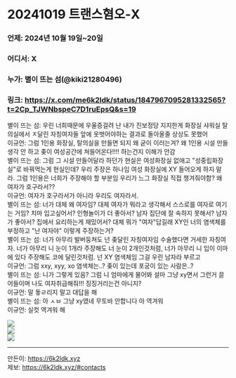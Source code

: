 # 20241019 트랜스혐오-X
### 언제: 2024년 10월 19일~20일
### 어디서: X
### 누가: 별이 뜨는 섬(@kiki21280496)
### 링크: https://x.com/me6k2ldk/status/1847967095281332565?t=2Cp_TJWNbspeC7D1ruEpsQ&s=19

별이 뜨는 섬: 우린 너희때문에 우울증걸려 난 내가 진보정당 지지한게 화장실 샤워실 탈의실에서 ㅈ달린 자칭여자들 앞에 옷벗어야하는 결과로 돌아올줄 상상도 못했어<br>
이규언: 그럼 1인용 화장실, 탈의실을 만들면 되지 왜 굳이 이러는겨? 왜 1인용 시설 만들 생각 안 하고 좆이 여성공간에 쳐들어온다!!!! 하는건지 이해가 안감<br>
별이 뜨는 섬: 그럼 그 시설 만들어달라 하던가 현실은 여성화장실 없애고 "성중립화장실"로 바꿔먹는게 현실인데? 우리 주장은 하나임 여성 화장실에 XY 들어오게 하지 말라. 그럼 1인용은 너희가 주장해야 할 부분임 우리가 느그 화장실 직접 챙겨줘야함? 왜 여자가 호구라서??<br>
이규언: 여자가 호구라서가 아니라 우리도 여자라서.<br>
별이 뜨는 섬: 너가 대체 왜 여자임? 대체 여자가 뭐라고 생각해서 스스로를 여자로 여기는 거임? 치마 입고싶어서? 인형놀이가 더 좋아서? 남자 집단에 잘 속하지 못해서? 남자가 좋아서? 집에서 요리하는게 재밌어서? 대체 뭐가 "여자"답길래 XY인 너의 염색체를 부정하고 "난 여자야" 이렇게 주장하는거?<br>
별이 뜨는 섬: 너가 아무리 발버둥쳐도 넌 좆달린 자칭여자임 수술했다면 거세한 자칭여자. 너가 아무리 니 눈이 1개라 주장해도 너 눈이 2개인것처럼, 너가 아무리 니 입이 이마에 있다 주장해도 코에 달린것처럼. 넌 XY 염색체임 그걸 우린 남자라 부르고<br>
이규언: 그럼 xxy, xyy, xo 염색체는..? 좆이 있는데 포궁이 있는 사람은..?<br>
별이 뜨는 섬: 니가 그렇게 있음? 그럼 니 엄마에게 물어봐 설마 그냥 xy면서 그런거 끌어들이며 나도 여자취급해줘!!! 징징거리는건 아니지?<br>
이규언: 말 돟ㄹ리지 말고 대답을 해 <br>
별이 뜨는 섬: 아 ㅅㅂ 그냥 xy였네 무토바 안합니다 아 역겨워<br>
이규언: 실컷 역겨워 해

![](https://archive.6k2ldk.xyz/hate/20241019-trans-x/1.jpg)<br>
![](https://archive.6k2ldk.xyz/hate/20241019-trans-x/2.jpg)<br>
![](https://archive.6k2ldk.xyz/hate/20241019-trans-x/3.jpg)<br>

------------------
만든이: https://6k2ldk.xyz <br>
제보: https://6k2ldk.xyz/#contacts
